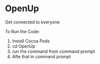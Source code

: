 # OpenUp
Get connected to everyone

To Run the Code:
1. Install Cocoa Pods 
2. cd OpenUp
3. run the command <pod install> from command prompt
4. Afte that in command prompt <Open OpenUp.xcworkspace>
